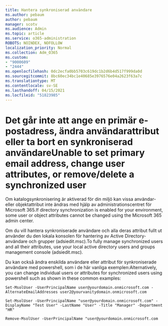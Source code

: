 ```yaml
---
title: Hantera synkroniserad användare
ms.author: pebaum
author: pebaum
manager: scotv
ms.audience: Admin
ms.topic: article
ms.service: o365-administration
ROBOTS: NOINDEX, NOFOLLOW
localization_priority: Normal
ms.collection: Adm_O365
ms.custom:
- "9000609"
- "2444"
ms.openlocfilehash: 0dc2ecfa0bb5703c619dc1b2d6b4d517f999da0d
ms.sourcegitcommit: 8bc60ec34bc1e40685e3976576e04a2623f63a7c
ms.translationtype: MT
ms.contentlocale: sv-SE
ms.lasthandoff: 04/15/2021
ms.locfileid: "51823985"
---
```

# <a name="unable-to-set-primary-email-address-change-user-attributes-or-removedelete-a-synchronized-user"></a><span data-ttu-id="69062-102">Det går inte att ange en primär e-postadress, ändra användarattribut eller ta bort en synkroniserad användare</span><span class="sxs-lookup"><span data-stu-id="69062-102">Unable to set primary email address, change user attributes, or remove/delete a synchronized user</span></span>

<span data-ttu-id="69062-103">Om katalogsynkronisering är aktiverad för din miljö kan vissa användar- eller objektattribut inte ändras med hjälp av administrationscentret för Microsoft 365.</span><span class="sxs-lookup"><span data-stu-id="69062-103">If directory synchronization is enabled for your environment, some user or object attributes cannot be changed using the Microsoft 365 admin center.</span></span>

<span data-ttu-id="69062-104">Om du vill hantera synkroniserade användare och alla deras attribut fullt ut använder du den lokala konsolen för hantering av Active Directory-användare och grupper (adsiedit.msc).</span><span class="sxs-lookup"><span data-stu-id="69062-104">To fully manage synchronized users and all their attributes, use your local active directory users and groups management console (adsiedit.msc).</span></span>  

<span data-ttu-id="69062-105">Du kan också ändra enskilda användare eller attribut för synkroniserade användare med powershell, som i de här vanliga exemplen:</span><span class="sxs-lookup"><span data-stu-id="69062-105">Alternatively, you can change individual users or attributes for synchronized users using powershell such as shown in these common examples:</span></span>

`Set-MsolUser -UserPrincipalName user@yourdomain.onmicrosoft.com -AlternateEmailAddresses user2@yourvanitydomain.onmicrosoft.com`

`Set-MsolUser -UserPrincipalName "user@yourdomain.onmicrosoft.com" -DisplayName "Test User" -LastName "User" -Title "Manager" -Department "HR"`

`Remove-MsolUser -UserPrincipalName "user@yourdomain.onmicrosoft.com`
